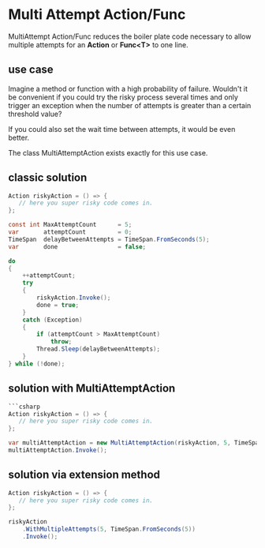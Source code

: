 ﻿# Multi Attempt Action/Func

MultiAttempt Action/Func reduces the boiler plate code necessary to allow multiple 
attempts for an **Action** or **Func\<T>** to one line.

## use case
Imagine a method or function with a high probability of failure. Wouldn't it be convenient 
if you could try the risky process several times and only trigger an exception 
when the number of attempts is greater than a certain threshold value?

If you could also set the wait time between attempts, it would be even better.

The class MultiAttemptAction exists exactly for this use case.

## classic solution

```csharp
Action riskyAction = () => {
   // here you super risky code comes in.
};

const int MaxAttemptCount      = 5;
var       attemptCount         = 0;
TimeSpan  delayBetweenAttempts = TimeSpan.FromSeconds(5);
var       done                 = false;

do
{
    ++attemptCount;
    try
    {        
        riskyAction.Invoke();
        done = true;
    }
    catch (Exception)
    {
        if (attemptCount > MaxAttemptCount)
            throw;                    
        Thread.Sleep(delayBetweenAttempts);
    }
} while (!done);
``` 

## solution with MultiAttemptAction
```csharp
```csharp
Action riskyAction = () => {
   // here you super risky code comes in.
};

var multiAttemptAction = new MultiAttemptAction(riskyAction, 5, TimeSpan.FromSeconds(5));
multiAttemptAction.Invoke();
```


## solution via extension method

```csharp
Action riskyAction = () => {
   // here you super risky code comes in.
};

riskyAction
    .WithMultipleAttempts(5, TimeSpan.FromSeconds(5))
    .Invoke();
``` 



